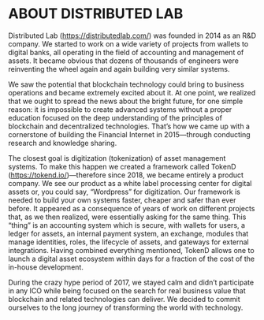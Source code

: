 # ABOUT DISTRIBUTED LAB

Distributed Lab (https://distributedlab.com/) was founded in 2014 as an R&D company. We started to work on a wide 
variety of projects from wallets to digital banks, all operating in the field of accounting and management of assets. 
It became obvious that dozens of thousands of engineers were reinventing the wheel again and again building very similar 
systems.

We saw the potential that blockchain technology could bring to business operations and became extremely excited about 
it. At one point, we realized that we ought to spread the news about the bright future, for one simple reason: it is 
impossible to create advanced systems without a proper education focused on the deep understanding of the principles of 
blockchain and decentralized technologies. That’s how we came up with a cornerstone of building the Financial Internet 
in 2015—through conducting research and knowledge sharing.

The closest goal is digitization (tokenization) of asset management systems. To make this happen we created a framework 
called TokenD (https://tokend.io/)—therefore since 2018, we became entirely a product company. We see our product as a 
white label processing center for digital assets or, you could say, “Wordpress” for digitization. Our framework is 
needed to build your own systems faster, cheaper and safer than ever before. It appeared as a consequence of years of 
work on different projects that, as we then realized, were essentially asking for the same thing. This “thing” is an 
accounting system which is secure, with wallets for users, a ledger for assets, an internal payment system, an exchange, 
modules that manage identities, roles, the lifecycle of assets, and gateways for external integrations. Having combined 
everything mentioned, TokenD allows one to launch a digital asset ecosystem within days for a fraction of the cost of 
the in-house development.

During the crazy hype period of 2017, we stayed calm and didn’t participate in any ICO while being focused on the search 
for real business value that blockchain and related technologies can deliver. We decided to commit ourselves to the long 
journey of transforming the world with technology.